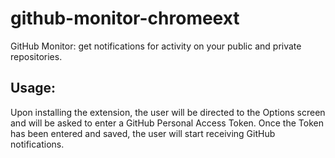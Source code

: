 github-monitor-chromeext
========================

GitHub Monitor: get notifications for activity on your public and private repositories.


Usage:
------

Upon installing the extension, the user will be directed to the Options screen and will be asked to enter a GitHub Personal Access Token.
Once the Token has been entered and saved, the user will start receiving GitHub notifications.
